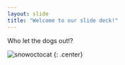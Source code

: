 ```yaml
---
layout: slide
title: "Welcome to our slide deck!"
---
```


Who let the dogs out!?

![snowoctocat](https://octodex.github.com/images/snowoctocat.png)
{: .center}
